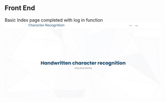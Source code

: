 ## Front End
Basic Index page completed with log in function
![Home Page](https://github.com/YannMusz/Handwritten_character_recognition/blob/Yann/Screenshots/Capture123.JPG)
